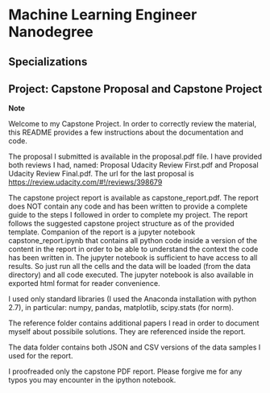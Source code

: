 # Machine Learning Engineer Nanodegree
## Specializations
## Project: Capstone Proposal and Capstone Project

**Note**

Welcome to my Capstone Project.
In order to correctly review the material, this README provides a few instructions about the documentation and code.

The proposal I submitted is available in the proposal.pdf file.
I have provided both reviews I had, named: Proposal Udacity Review First.pdf and Proposal Udacity Review Final.pdf.
The url for the last proposal is https://review.udacity.com/#!/reviews/398679

The capstone project report is available as capstone_report.pdf. The report does NOT contain any code and has been written to provide a complete guide to the steps I followed in order to complete my project. The report follows the suggested capstone project structure as of the provided template.
Companion of the report is a jupyter notebook capstone_report.ipynb that contains all python code inside a version of the content in the report in order to be able to understand the context the code has been written in. The jupyter notebook is sufficient to have access to all results. So just run all the cells and the data will be loaded (from the data directory) and all code executed. The jupyter notebook is also available in exported html format for reader convenience.

I used only standard libraries (I used the Anaconda installation with python 2.7), in particular: numpy, pandas, matplotlib, scipy.stats (for norm).

The reference folder contains additional papers I read in order to document myself about possibile solutions. They are referenced inside the report.

The data folder contains both JSON and CSV versions of the data samples I used for the report.

I proofreaded only the capstone PDF report. Please forgive me for any typos you may encounter in the ipython notebook.

